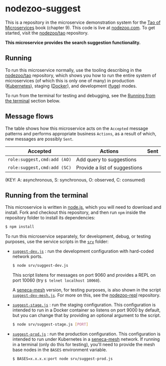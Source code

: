# nodezoo-suggest

This is a repository in the microservice demonstration system for
the [Tao of Microservices](//bit.ly/rmtaomicro) book (chapter 9). This
code is live at [nodezoo.com](http://nodezoo.com). To get started,
visit the [nodezoo/tao](//github.com/nodezoo/tao) repository.

__This microservice provides the search suggestion functionality.__


## Running

To run this microservice normally, use the tooling describing in
the [nodezoo/tao](/nodezoo/tao) repository, which shows you how to run
the entire system of microservices (of which this is only one of many) in
production ([Kubernetes](//kubernetes.io)), staging
([Docker](//docker.com)), and development
([fuge](//github.com/apparatus/fuge)) modes.

To run from the terminal for testing and debugging, see
the [Running from the terminal](#running-from-the-terminal) section
below.


## Message flows

The table shows how this microservice acts on the `Accepted` message
patterns and performs appropriate business `Actions`, as a result of
which, new messages are possibly `Sent`.

|Accepted |Actions |Sent
|--|--|--
|`role:suggest,cmd:add (AO)` |Add query to suggestions |
|`role:suggest,cmd:add (SC)` |Provide a list of suggestions |

(KEY: A: asynchronous, S: synchronous, O: observed, C: consumed)


## Running from the terminal

This microservice is written in [node.js](//nodejs.org), which you
will need to download and install. Fork and checkout this repository,
and then run `npm` inside the repository folder to install its dependencies:

```sh
$ npm install
```

To run this microservice separately, for development, debug, or
testing purposes, use the service scripts in the [`srv`](srv) folder:

* [`suggest-dev.js`](srv/suggest-dev.js) : run the development configuration 
  with hard-coded network ports.

  ```sh
  $ node srv/suggest-dev.js
  ```

  This script listens for messages on port 9060 and provides a REPL on
  port 10060 (try `$ telnet localhost 10060`).

  A [seneca-mesh](//github.com/senecajs/seneca-mesh) version, for
  testing purposes, is also shown in the
  script [`suggest-dev-mesh.js`](srv/suggest-dev-mesh.js). For more on
  this, see the [nodezoo-repl](//github.com/nodezoo/nodezoo-repl)
  repository.

* [`suggest-stage.js`](srv/suggest-stage.js) : run the staging
  configuration. This configuration is intended to run in a Docker
  container so listens on port 9000 by default, but you can change
  that by providing an optional argument to the script.

  ```sh
  $ node srv/suggest-stage.js [PORT]
  ```

* [`suggest-prod.js`](srv/suggest-prod.js) : run the production
  configuration. This configuration is intended to run under
  Kubernetes in a [seneca-mesh](//github.com/senecajs/seneca-mesh)
  network. If running in a terminal (only do this for testing), you'll
  need to provide the mesh base nodes in the `BASES` environment
  variable.

  ```sh
  $ BASES=x.x.x.x:port node srv/suggest-prod.js
  ```



  
